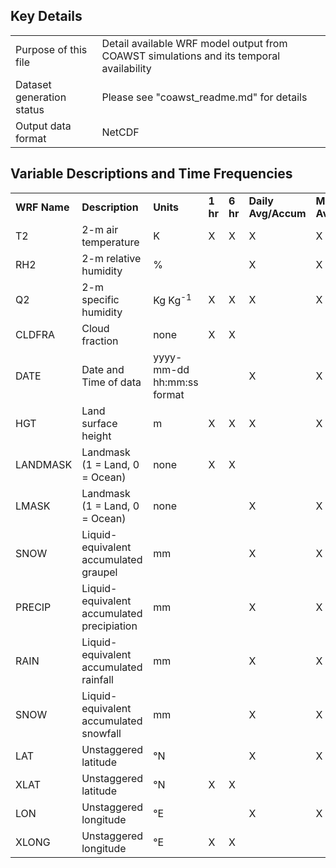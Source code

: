## Key Details

| | | 
|:-----|:-----|
| Purpose of this file | Detail available WRF model output from COAWST simulations and its temporal availability |
| Dataset generation status | Please see "coawst_readme.md" for details |
| Output data format | NetCDF |

## Variable Descriptions and Time Frequencies

| | | | | | | |
|:-----|:-----|:-----|:-----|:-----|:-----|:-----|
| **WRF Name** | **Description** | **Units** |  **1 hr** | **6 hr** | **Daily Avg/Accum** | **Monthly Avg/Accum** |
| T2 | 2-m air temperature | K | X | X | X | X |
| RH2 | 2-m relative humidity | % |   |   | X | X |
| Q2 | 2-m specific humidity | Kg Kg<sup>-1</sup> | X | X | X | X |
| CLDFRA | Cloud fraction | none | X  | X |  |  |
| DATE | Date and Time of data | yyyy-mm-dd hh:mm:ss format |   |   | X | X |
| HGT | Land surface height | m | X | X | X | X |
| LANDMASK | Landmask (1 = Land, 0 = Ocean) | none | X  | X |  |  |
| LMASK | Landmask (1 = Land, 0 = Ocean) | none |   |   | X | X |
| SNOW | Liquid-equivalent accumulated graupel | mm |   |   | X | X |
| PRECIP | Liquid-equivalent accumulated precipiation | mm |   |   | X | X |
| RAIN | Liquid-equivalent accumulated rainfall | mm |   |   | X | X |
| SNOW | Liquid-equivalent accumulated snowfall | mm |   |   | X | X |
| LAT | Unstaggered latitude | °N |   |   | X | X |
| XLAT | Unstaggered latitude | °N | X  | X  |  |  |
| LON | Unstaggered longitude | °E |   |   | X | X |
| XLONG | Unstaggered longitude | °E |  X | X  |  |  |


